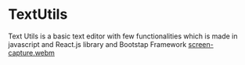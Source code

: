 # TextUtils
Text Utils is a basic text editor with few functionalities which is made in javascript and React.js library and Bootstap Framework 
[screen-capture.webm](https://github.com/iamsuyashh/TextUtils/assets/87569134/43e9035a-d73f-47e7-a42b-ac2bd3211ec7)
